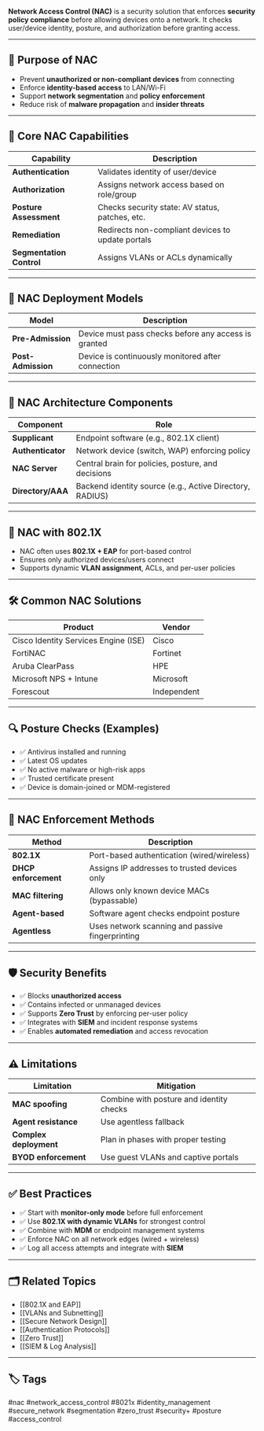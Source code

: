 **Network Access Control (NAC)** is a security solution that enforces **security policy compliance** before allowing devices onto a network. It checks user/device identity, posture, and authorization before granting access.

---

## 🎯 Purpose of NAC

- Prevent **unauthorized or non-compliant devices** from connecting
- Enforce **identity-based access** to LAN/Wi-Fi
- Support **network segmentation** and **policy enforcement**
- Reduce risk of **malware propagation** and **insider threats**

---

## 🔐 Core NAC Capabilities

| Capability               | Description                                           |
|--------------------------|-------------------------------------------------------|
| **Authentication**       | Validates identity of user/device                     |
| **Authorization**        | Assigns network access based on role/group            |
| **Posture Assessment**   | Checks security state: AV status, patches, etc.       |
| **Remediation**          | Redirects non-compliant devices to update portals     |
| **Segmentation Control** | Assigns VLANs or ACLs dynamically                     |

---

## 📡 NAC Deployment Models

| Model             | Description                                          |
|-------------------|------------------------------------------------------|
| **Pre-Admission** | Device must pass checks before any access is granted|
| **Post-Admission**| Device is continuously monitored after connection   |

---

## 🧩 NAC Architecture Components

| Component           | Role                                                 |
|----------------------|------------------------------------------------------|
| **Supplicant**       | Endpoint software (e.g., 802.1X client)              |
| **Authenticator**    | Network device (switch, WAP) enforcing policy        |
| **NAC Server**       | Central brain for policies, posture, and decisions   |
| **Directory/AAA**    | Backend identity source (e.g., Active Directory, RADIUS) |

---

## 🔄 NAC with 802.1X

- NAC often uses **802.1X + EAP** for port-based control
- Ensures only authorized devices/users connect
- Supports dynamic **VLAN assignment**, ACLs, and per-user policies

---

## 🛠 Common NAC Solutions

| Product               | Vendor        |
|------------------------|---------------|
| Cisco Identity Services Engine (ISE) | Cisco |
| FortiNAC              | Fortinet       |
| Aruba ClearPass       | HPE            |
| Microsoft NPS + Intune| Microsoft      |
| Forescout             | Independent    |

---

## 🔍 Posture Checks (Examples)

- ✅ Antivirus installed and running
- ✅ Latest OS updates
- ✅ No active malware or high-risk apps
- ✅ Trusted certificate present
- ✅ Device is domain-joined or MDM-registered

---

## 🚧 NAC Enforcement Methods

| Method              | Description                                  |
|---------------------|----------------------------------------------|
| **802.1X**          | Port-based authentication (wired/wireless)   |
| **DHCP enforcement**| Assigns IP addresses to trusted devices only |
| **MAC filtering**   | Allows only known device MACs (bypassable)   |
| **Agent-based**     | Software agent checks endpoint posture       |
| **Agentless**       | Uses network scanning and passive fingerprinting |

---

## 🛡️ Security Benefits

- ✅ Blocks **unauthorized access**
- ✅ Contains infected or unmanaged devices
- ✅ Supports **Zero Trust** by enforcing per-user policy
- ✅ Integrates with **SIEM** and incident response systems
- ✅ Enables **automated remediation** and access revocation

---

## ⚠️ Limitations

| Limitation                 | Mitigation                                     |
|----------------------------|-------------------------------------------------|
| **MAC spoofing**           | Combine with posture and identity checks       |
| **Agent resistance**       | Use agentless fallback                         |
| **Complex deployment**     | Plan in phases with proper testing             |
| **BYOD enforcement**       | Use guest VLANs and captive portals            |

---

## ✅ Best Practices

- ✅ Start with **monitor-only mode** before full enforcement
- ✅ Use **802.1X with dynamic VLANs** for strongest control
- ✅ Combine with **MDM** or endpoint management systems
- ✅ Enforce NAC on all network edges (wired + wireless)
- ✅ Log all access attempts and integrate with **SIEM**

---

## 🗂 Related Topics

- [[802.1X and EAP]]
- [[VLANs and Subnetting]]
- [[Secure Network Design]]
- [[Authentication Protocols]]
- [[Zero Trust]]
- [[SIEM & Log Analysis]]

---

## 🏷 Tags

#nac #network_access_control #8021x #identity_management #secure_network #segmentation #zero_trust #security+ #posture #access_control
